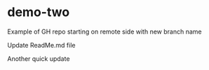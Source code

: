 # demo-two
Example of GH repo starting on remote side with new branch name

Update ReadMe.md file

Another quick update
